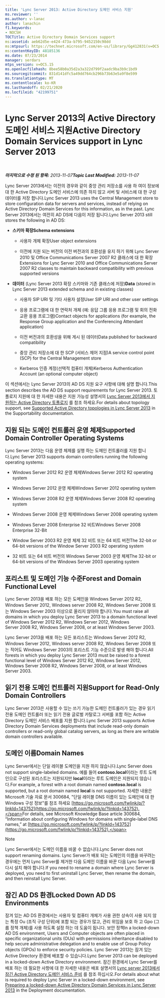 ```yaml
---
title: 'Lync Server 2013: Active Directory 도메인 서비스 지원'
ms.reviewer: ''
ms.author: v-lanac
author: lanachin
f1.keywords:
- NOCSH
TOCTitle: Active Directory Domain Services support
ms:assetid: aeb62d5e-e424-473a-b795-9452150c98dd
ms:mtpsurl: https://technet.microsoft.com/en-us/library/Gg412831(v=OCS.15)
ms:contentKeyID: 48185136
ms.date: 07/23/2014
manager: serdars
mtps_version: v=OCS.15
ms.openlocfilehash: 8bee58b0a35d2a3a322d799f2aadc9ba3b9c1bd9
ms.sourcegitcommit: 831d141dfc5a49dd764cb296b73b63e5a9f8e599
ms.translationtype: MT
ms.contentlocale: ko-KR
ms.lasthandoff: 02/21/2020
ms.locfileid: "42199751"
---
```

<div data-xmlns="http://www.w3.org/1999/xhtml">

<div class="topic" data-xmlns="http://www.w3.org/1999/xhtml" data-msxsl="urn:schemas-microsoft-com:xslt" data-cs="https://msdn.microsoft.com/">

<div data-asp="https://msdn2.microsoft.com/asp">

# <a name="active-directory-domain-services-support-in-lync-server-2013"></a><span data-ttu-id="b286c-102">Lync Server 2013의 Active Directory 도메인 서비스 지원</span><span class="sxs-lookup"><span data-stu-id="b286c-102">Active Directory Domain Services support in Lync Server 2013</span></span>

</div>

<div id="mainSection">

<div id="mainBody">

<span> </span>

<span data-ttu-id="b286c-103">_**마지막으로 수정 된 항목:** 2013-11-07_</span><span class="sxs-lookup"><span data-stu-id="b286c-103">_**Topic Last Modified:** 2013-11-07_</span></span>

<span data-ttu-id="b286c-104">Lync Server 2013에서는 이전의 경우와 같이 중앙 관리 저장소를 사용 하 여이 정보에 대 한 Active Directory 도메인 서비스에 의존 하지 않고 서버 및 서비스에 대 한 구성 데이터를 저장 합니다.</span><span class="sxs-lookup"><span data-stu-id="b286c-104">Lync Server 2013 uses the Central Management store to store configuration data for servers and services, instead of relying on Active Directory Domain Services for this information, as in the past.</span></span> <span data-ttu-id="b286c-105">Lync Server 2013에서는 여전히 AD DS에 다음이 저장 됩니다.</span><span class="sxs-lookup"><span data-stu-id="b286c-105">Lync Server 2013 still stores the following in AD DS:</span></span>

  - <span data-ttu-id="b286c-106">**스키마 확장**</span><span class="sxs-lookup"><span data-stu-id="b286c-106">**Schema extensions**</span></span>
    
      - <span data-ttu-id="b286c-107">사용자 개체 확장</span><span class="sxs-lookup"><span data-stu-id="b286c-107">User object extensions</span></span>
    
      - <span data-ttu-id="b286c-108">이전에 지원 되는 버전의 이전 버전과의 호환성을 유지 하기 위해 Lync Server 2010 및 Office Communications Server 2007 R2 클래스에 대 한 확장</span><span class="sxs-lookup"><span data-stu-id="b286c-108">Extensions for Lync Server 2010 and Office Communications Server 2007 R2 classes to maintain backward compatibility with previous supported versions</span></span>

  - <span data-ttu-id="b286c-109">**데이터** (Lync Server 2013 확장 스키마와 기존 클래스에 저장)</span><span class="sxs-lookup"><span data-stu-id="b286c-109">**Data** (stored in Lync Server 2013 extended schema and in existing classes)</span></span>
    
      - <span data-ttu-id="b286c-110">사용자 SIP URI 및 기타 사용자 설정</span><span class="sxs-lookup"><span data-stu-id="b286c-110">User SIP URI and other user settings</span></span>
    
      - <span data-ttu-id="b286c-111">응용 프로그램에 대 한 연락처 개체 (예: 응답 그룹 응용 프로그램 및 회의 전화 교환 응용 프로그램)</span><span class="sxs-lookup"><span data-stu-id="b286c-111">Contact objects for applications (for example, the Response Group application and the Conferencing Attendant application)</span></span>
    
      - <span data-ttu-id="b286c-112">이전 버전과의 호환성을 위해 게시 된 데이터</span><span class="sxs-lookup"><span data-stu-id="b286c-112">Data published for backward compatibility</span></span>
    
      - <span data-ttu-id="b286c-113">중앙 관리 저장소에 대 한 SCP (서비스 제어 지점)</span><span class="sxs-lookup"><span data-stu-id="b286c-113">A service control point (SCP) for the Central Management store</span></span>
    
      - <span data-ttu-id="b286c-114">Kerberos 인증 계정(선택적 컴퓨터 개체)</span><span class="sxs-lookup"><span data-stu-id="b286c-114">Kerberos Authentication Account (an optional computer object)</span></span>

<span data-ttu-id="b286c-115">이 섹션에서는 Lync Server 2013의 AD DS 지원 요구 사항에 대해 설명 합니다.</span><span class="sxs-lookup"><span data-stu-id="b286c-115">This section describes the AD DS support requirements for Lync Server 2013.</span></span> <span data-ttu-id="b286c-116">토폴로지 지원에 대 한 자세한 내용은 지원 가능성 설명서의 [Lync Server 2013에서 지 원하는 Active Directory 토폴로지](lync-server-2013-supported-active-directory-topologies.md) 를 참조 하세요.</span><span class="sxs-lookup"><span data-stu-id="b286c-116">For details about topology support, see [Supported Active Directory topologies in Lync Server 2013](lync-server-2013-supported-active-directory-topologies.md) in the Supportability documentation.</span></span>

<div>

## <a name="supported-domain-controller-operating-systems"></a><span data-ttu-id="b286c-117">지원 되는 도메인 컨트롤러 운영 체제</span><span class="sxs-lookup"><span data-stu-id="b286c-117">Supported Domain Controller Operating Systems</span></span>

<span data-ttu-id="b286c-118">Lync Server 2013는 다음 운영 체제를 실행 하는 도메인 컨트롤러를 지원 합니다.</span><span class="sxs-lookup"><span data-stu-id="b286c-118">Lync Server 2013 supports domain controllers running the following operating systems:</span></span>

  - <span data-ttu-id="b286c-119">Windows Server 2012 R2 운영 체제</span><span class="sxs-lookup"><span data-stu-id="b286c-119">Windows Server 2012 R2 operating system</span></span>

  - <span data-ttu-id="b286c-120">Windows Server 2012 운영 체제</span><span class="sxs-lookup"><span data-stu-id="b286c-120">Windows Server 2012 operating system</span></span>

  - <span data-ttu-id="b286c-121">Windows Server 2008 R2 운영 체제</span><span class="sxs-lookup"><span data-stu-id="b286c-121">Windows Server 2008 R2 operating system</span></span>

  - <span data-ttu-id="b286c-122">Windows Server 2008 운영 체제</span><span class="sxs-lookup"><span data-stu-id="b286c-122">Windows Server 2008 operating system</span></span>

  - <span data-ttu-id="b286c-123">Windows Server 2008 Enterprise 32 비트</span><span class="sxs-lookup"><span data-stu-id="b286c-123">Windows Server 2008 Enterprise 32-Bit</span></span>

  - <span data-ttu-id="b286c-124">Window Server 2003 R2 운영 체제 32 비트 또는 64 비트 버전</span><span class="sxs-lookup"><span data-stu-id="b286c-124">The 32-bit or 64-bit versions of the Window Server 2003 R2 operating system</span></span>

  - <span data-ttu-id="b286c-125">32 비트 또는 64 비트 버전의 Windows Server 2003 운영 체제</span><span class="sxs-lookup"><span data-stu-id="b286c-125">The 32-bit or 64-bit versions of the Windows Server 2003 operating system</span></span>

</div>

<div>

## <a name="forest-and-domain-functional-level"></a><span data-ttu-id="b286c-126">포리스트 및 도메인 기능 수준</span><span class="sxs-lookup"><span data-stu-id="b286c-126">Forest and Domain Functional Level</span></span>

<span data-ttu-id="b286c-127">Lync Server 2013을 배포 하는 모든 도메인을 Windows Server 2012 R2, Windows Server 2012, Windows server 2008 R2, Windows Server 2008 또는 Windows Server 2003 이상으로 올리지 않아야 합니다.</span><span class="sxs-lookup"><span data-stu-id="b286c-127">You must raise all domains in which you deploy Lync Server 2013 to a domain functional level of Windows Server 2012 R2, Windows Server 2012, Windows Server 2008 R2, Windows Server 2008, or at least Windows Server 2003.</span></span>

<span data-ttu-id="b286c-128">Lync Server 2013을 배포 하는 모든 포리스트는 Windows Server 2012 R2, Windows Server 2012, Windows server 2008 R2, Windows Server 2008 또는 적어도 Windows Server 2003의 포리스트 기능 수준으로 발생 해야 합니다.</span><span class="sxs-lookup"><span data-stu-id="b286c-128">All forests in which you deploy Lync Server 2013 must be raised to a forest functional level of Windows Server 2012 R2, Windows Server 2012, Windows Server 2008 R2, Windows Server 2008, or at least Windows Server 2003.</span></span>

</div>

<div>

## <a name="support-for-read-only-domain-controllers"></a><span data-ttu-id="b286c-129">읽기 전용 도메인 컨트롤러 지원</span><span class="sxs-lookup"><span data-stu-id="b286c-129">Support for Read-Only Domain Controllers</span></span>

<span data-ttu-id="b286c-130">Lync Server 2013은 사용할 수 있는 쓰기 가능한 도메인 컨트롤러가 있는 경우 읽기 전용 도메인 컨트롤러 또는 읽기 전용 글로벌 카탈로그 서버를 포함 하는 Active Directory 도메인 서비스 배포를 지원 합니다.</span><span class="sxs-lookup"><span data-stu-id="b286c-130">Lync Server 2013 supports Active Directory Domain Services deployments that include read-only domain controllers or read-only global catalog servers, as long as there are writable domain controllers available.</span></span>

</div>

<div>

## <a name="domain-names"></a><span data-ttu-id="b286c-131">도메인 이름</span><span class="sxs-lookup"><span data-stu-id="b286c-131">Domain Names</span></span>

<span data-ttu-id="b286c-132">Lync Server에서는 단일 레이블 도메인을 지원 하지 않습니다.</span><span class="sxs-lookup"><span data-stu-id="b286c-132">Lync Server does not support single-labeled domains.</span></span> <span data-ttu-id="b286c-133">예를 들어 **contoso.local**이라는 루트 도메인으로 구성된 포리스트는 지원되지만 **local**이라는 루트 도메인은 지원되지 않습니다.</span><span class="sxs-lookup"><span data-stu-id="b286c-133">For example, a forest with a root domain named **contoso.local** is supported, but a root domain named **local** is not supported.</span></span> <span data-ttu-id="b286c-134">자세한 내용은 Microsoft 기술 자료 문서 300684, "단일 레이블 DNS 이름이 있는 도메인에 대 한 Windows 구성 정보"를 참조 하세요 [https://go.microsoft.com/fwlink/p/?linkId=143752](https://go.microsoft.com/fwlink/p/?linkid=143752).</span><span class="sxs-lookup"><span data-stu-id="b286c-134">For details, see Microsoft Knowledge Base article 300684, “Information about configuring Windows for domains with single-label DNS names,” at [https://go.microsoft.com/fwlink/p/?linkId=143752](https://go.microsoft.com/fwlink/p/?linkid=143752).</span></span>

<div>


> [!NOTE]  
> <span data-ttu-id="b286c-135">Lync Server에서는 도메인 이름을 바꿀 수 없습니다.</span><span class="sxs-lookup"><span data-stu-id="b286c-135">Lync Server does not support renaming domains.</span></span> <span data-ttu-id="b286c-136">Lync Server가 배포 되는 도메인의 이름을 바꾸려는 경우에는 먼저 Lync Server를 제거한 다음 도메인 이름을 바꾼 다음 Lync Server를 다시 설치 해야 합니다.</span><span class="sxs-lookup"><span data-stu-id="b286c-136">If you need to rename a domain where Lync Server is deployed, you need to first uninstall Lync Server, then rename the domain, and then reinstall Lync Server.</span></span>



</div>

</div>

<div>

## <a name="locked-down-adds-environments"></a><span data-ttu-id="b286c-137">잠긴 AD DS 환경</span><span class="sxs-lookup"><span data-stu-id="b286c-137">Locked Down AD DS Environments</span></span>

<span data-ttu-id="b286c-138">잠겨 있는 AD DS 환경에서는 사용자 및 컴퓨터 개체가 사용 권한 상속이 사용 되지 않는 특정 Ou (조직 구성 단위)에 포함 되는 경우가 많고, 관리 위임을 보호 하 고 Gpo (그룹 정책 개체)를 사용 하도록 설정 하는 데 도움이 됩니다. 보안 정책</span><span class="sxs-lookup"><span data-stu-id="b286c-138">In a locked-down AD DS environment, Users and Computer objects are often placed in specific organizational units (OUs) with permissions inheritance disabled to help secure administrative delegation and to enable use of Group Policy objects (GPOs) to enforce security policies.</span></span> <span data-ttu-id="b286c-139">Lync Server 2013는 잠겨 있는 Active Directory 환경에 배포할 수 있습니다.</span><span class="sxs-lookup"><span data-stu-id="b286c-139">Lync Server 2013 can be deployed in a locked-down Active Directory environment.</span></span> <span data-ttu-id="b286c-140">잠긴 환경에서 Lync Server를 배포 하는 데 필요한 사항에 대 한 자세한 내용은 배포 설명서의 [Lync server 2013에서 잠긴 Active Directory 도메인 서비스 준비](lync-server-2013-preparing-a-locked-down-active-directory-domain-services.md) 를 참조 하십시오.</span><span class="sxs-lookup"><span data-stu-id="b286c-140">For details about what is required to deploy Lync Server in a locked-down environment, see [Preparing a locked-down Active Directory Domain Services in Lync Server 2013](lync-server-2013-preparing-a-locked-down-active-directory-domain-services.md) in the Deployment documentation.</span></span>

</div>

</div>

<span> </span>

</div>

</div>

</div>

